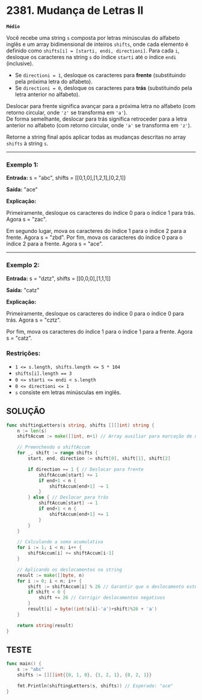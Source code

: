# 2381. Mudança de Letras II

**`Médio`**

Você recebe uma string `s` composta por letras minúsculas do alfabeto inglês e um array bidimensional de inteiros `shifts`, onde cada elemento é definido como `shifts[i] = [starti, endi, directioni]`. Para cada `i`, desloque os caracteres na string `s` do índice `starti` até o índice `endi` (inclusive).

- Se `directioni = 1`, desloque os caracteres para **frente** (substituindo pela próxima letra do alfabeto).  
- Se `directioni = 0`, desloque os caracteres para **trás** (substituindo pela letra anterior no alfabeto).

Deslocar para frente significa avançar para a próxima letra no alfabeto (com retorno circular, onde `'z'` se transforma em `'a'`).  
De forma semelhante, deslocar para trás significa retroceder para a letra anterior no alfabeto (com retorno circular, onde `'a'` se transforma em `'z'`).

Retorne a string final após aplicar todas as mudanças descritas no array `shifts` à string `s`.

---

### Exemplo 1:

**Entrada:** s = "abc", shifts = [[0,1,0],[1,2,1],[0,2,1]]

**Saída:** "ace"

**Explicação:** 

Primeiramente, desloque os caracteres do índice 0 para o índice 1 para trás. Agora s = "zac".

Em segundo lugar, mova os caracteres do índice 1 para o índice 2 para a frente. Agora s = "zbd".
Por fim, mova os caracteres do índice 0 para o índice 2 para a frente. Agora s = "ace".

---

### Exemplo 2:

**Entrada:** s = "dztz", shifts = [[0,0,0],[1,1,1]]

**Saída:** "catz"

**Explicação:** 

Primeiramente, desloque os caracteres do índice 0 para o índice 0 para trás. Agora s = "cztz".

Por fim, mova os caracteres do índice 1 para o índice 1 para a frente. Agora s = "catz".
 

### Restrições:

- `1 <= s.length, shifts.length <= 5 * 104`
- `shifts[i].length == 3`
- `0 <= starti <= endi < s.length`
- `0 <= directioni <= 1`
- `s` consiste em letras minúsculas em inglês.


## SOLUÇÃO

```go
func shiftingLetters(s string, shifts [][]int) string {
	n := len(s)
	shiftAccum := make([]int, n+1) // Array auxiliar para marcação de deslocamentos

	// Preenchendo o shiftAccum
	for _, shift := range shifts {
		start, end, direction := shift[0], shift[1], shift[2]

		if direction == 1 { // Deslocar para frente
			shiftAccum[start] += 1
			if end+1 < n {
				shiftAccum[end+1] -= 1
			}
		} else { // Deslocar para trás
			shiftAccum[start] -= 1
			if end+1 < n {
				shiftAccum[end+1] += 1
			}
		}
	}

	// Calculando a soma acumulativa
	for i := 1; i < n; i++ {
		shiftAccum[i] += shiftAccum[i-1]
	}

	// Aplicando os deslocamentos na string
	result := make([]byte, n)
	for i := 0; i < n; i++ {
		shift := shiftAccum[i] % 26 // Garantir que o deslocamento esteja entre 0-25
		if shift < 0 {
			shift += 26 // Corrigir deslocamentos negativos
		}
		result[i] = byte((int(s[i]-'a')+shift)%26 + 'a')
	}

	return string(result)
}
```

## TESTE

```go
func main() {
	s := "abc"
	shifts := [][]int{{0, 1, 0}, {1, 2, 1}, {0, 2, 1}}

	fmt.Println(shiftingLetters(s, shifts)) // Esperado: "ace"
}

```